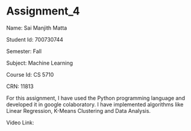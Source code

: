 # Assignment_4

Name: Sai Manjith Matta

Student Id: 700730744

Semester: Fall

Subject: Machine Learning

Course Id: CS 5710

CRN: 11813


For this assignment, I have used the Python programming language and developed it in google
colaboratory. I have implemented algorithms like Linear Regression, K-Means Clustering and Data Analysis.

Video Link: 
